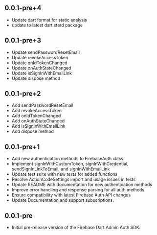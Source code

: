 ## 0.0.1-pre+4

* Update dart format for static analysis
* update to latest dart stard package



## 0.0.1-pre+3

* Update sendPasswordResetEmail
* Update revokeAccessToken
* Update onIdTokenChanged
* Update onAuthStateChanged
* Update isSignInWithEmailLink
* Update dispose method

## 0.0.1-pre+2

* Add sendPasswordResetEmail
* Add revokeAccessToken
* Add onIdTokenChanged
* Add onAuthStateChanged
* Add isSignInWithEmailLink
* Add dispose method

## 0.0.1-pre+1

* Add new authentication methods to FirebaseAuth class
* Implement signInWithCustomToken, signInWithCredential, sendSignInLinkToEmail, and signInWithEmailLink
* Update test suite with new tests for added functions
* Resolve ActionCodeSettings import and usage issues in tests
* Update README with documentation for new authentication methods
* Improve error handling and response parsing for all auth methods
* Ensure compatibility with latest Firebase Auth API changes
* Update Documentation and support subscriptions.

## 0.0.1-pre

* Initial pre-release version of the Firebase Dart Admin Auth SDK.


